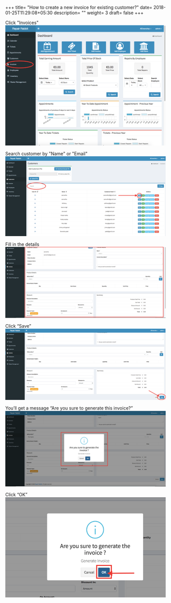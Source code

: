 +++
title= "How to create a new invoice for existing customer?"
date= 2018-01-25T11:29:08+05:30
description= ""
weight= 3
draft= false
+++

Click "Invoices" 
![How to create a new invoice for exsisting customers?](/images/invoice/how_to_generate_invoice_for_exsisting_customer/go_to_invoice.png)

Search customer by "Name" or "Email" 
![How to create a new invoice for exsisting customers?](/images/invoice/how_to_generate_invoice_for_exsisting_customer/search_customer_and_click_view.png)

Fill in the details
![How to create a new invoice for exsisting customers?](/images/invoice/how_to_generate_invoice_for_exsisting_customer/add_the_details_in_invoice.png)

Click “Save” 
![How to create a new invoice for exsisting customers?](/images/invoice/how_to_generate_invoice_for_exsisting_customer/click_save.png)

You’ll get a message “Are you sure to generate this invoice?”
![How to create a new invoice for exsisting customers?](/images/invoice/how_to_generate_invoice_for_exsisting_customer/system_will_ask_to_confirm_your_action.png)

Click “OK”
![How to create a new invoice for exsisting customers?](/images/invoice/how_to_generate_invoice_for_exsisting_customer/click_ok.png)


